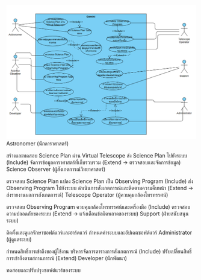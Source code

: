 ![usecase diagram](https://github.com/ICT-Mahidol/2024-ITDS361-Gemini3/blob/master/Screenshot%202025-02-05%20225219.png)
Astronomer (นักดาราศาสตร์)

สร้างและทดสอบ Science Plan ผ่าน Virtual Telescope
ส่ง Science Plan ไปยังระบบ (Include)
จัดการข้อมูลดาราศาสตร์ที่เก็บรวบรวม (Extend → ตรวจสอบและจัดการข้อมูล)
Science Observer (ผู้สังเกตการณ์วิทยาศาสตร์)

ตรวจสอบ Science Plan
แปลง Science Plan เป็น Observing Program (Include)
ส่ง Observing Program ไปยังระบบ
ดำเนินการสังเกตการณ์และติดตามความคืบหน้า (Extend → ส่งรายงานผลการสังเกตการณ์)
Telescope Operator (ผู้ควบคุมกล้องโทรทรรศน์)

ตรวจสอบ Observing Program
ควบคุมกล้องโทรทรรศน์และเครื่องมือ (Include)
ตรวจสอบความปลอดภัยของระบบ (Extend → แจ้งเตือนข้อผิดพลาดของระบบ)
Support (ฝ่ายสนับสนุนระบบ)

ติดตั้งและดูแลรักษาซอฟต์แวร์และฮาร์ดแวร์
กำหนดค่าระบบและอัปเดตซอฟต์แวร์
Administrator (ผู้ดูแลระบบ)

กำหนดสิทธิ์การเข้าถึงของผู้ใช้งาน
บริหารจัดการตารางการสังเกตการณ์ (Include)
ปรับเปลี่ยนสิทธิ์การเข้าถึงตามสถานการณ์ (Extend)
Developer (นักพัฒนา)

ทดสอบและปรับปรุงซอฟต์แวร์ของระบบ
